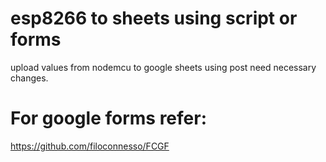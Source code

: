 # esp8266 to sheets using script or forms
upload values from nodemcu to google sheets using post need necessary changes.

# For google forms refer:
https://github.com/filoconnesso/FCGF
